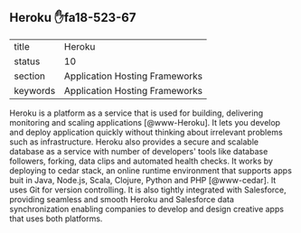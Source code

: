 ## Heroku :hand:fa18-523-67


|          |                                |
| -------- | ------------------------------ |
| title    | Heroku                         | 
| status   | 10                             |
| section  | Application Hosting Frameworks |
| keywords | Application Hosting Frameworks |



Heroku is a platform as a service that is used for building,
delivering monitoring and scaling applications [@www-Heroku]. It
lets you develop and deploy application quickly without thinking about
irrelevant problems such as infrastructure. Heroku also provides a
secure and scalable database as a service with number of developers'
tools like database followers, forking, data clips and automated
health checks. It works by deploying to cedar stack, an online runtime
environment that supports apps buit in Java, Node.js, Scala, Clojure,
Python and PHP [@www-cedar]. It uses Git for version
controlling. It is also tightly integrated with Salesforce, providing
seamless and smooth Heroku and Salesforce data synchronization
enabling companies to develop and design creative apps that uses both
platforms.



